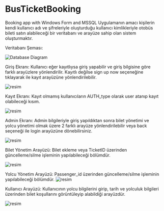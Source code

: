 # BusTicketBooking
Booking app with Windows Form and MSSQL
Uygulamanın amacı kişilerin kendi kullanıcı adı ve şifreleriyle oluşturduğu kullanıcı kimlikleriyle
otobüs bileti satın alabileceği bir veritabanı ve arayüze sahip olan sistem oluşturmaktır.

Veritabanı Şeması:

![Database Diagram](https://user-images.githubusercontent.com/79456608/108720999-8e3b5600-7532-11eb-9000-aa5be74f91e8.png)

Giriş Ekranı:
Kullanıcı eğer kayıtlıysa giriş yapabilir ve giriş bilgisine göre farklı arayüzlere yönlendirilir.
Kayıtlı değilse sign up now seçeneğine tıklayarak ile kayıt arayüzüne yönlendirilebilir.

![resim](https://user-images.githubusercontent.com/79456608/108721111-ae6b1500-7532-11eb-97a8-5b1a252da3de.png)

Kayıt Ekranı:
Kayıt olmamış kullanıcıların AUTH_type olarak user atanıp kayıt olabileceği kısım. 

![resim](https://user-images.githubusercontent.com/79456608/108721140-b9be4080-7532-11eb-94fb-560ba4b358a5.png)

Admin Ekranı:
Admin bilgileriyle giriş yapıldıktan sonra bilet yönetimi ve yolcu yönetimi olmak üzere 2 farklı arayüze yönlendirilebilir
veya back seçeneği ile login arayüzüne dönebilirsiniz.

![resim](https://user-images.githubusercontent.com/79456608/108721171-c3e03f00-7532-11eb-9bf4-b79b6c7cda5c.png)

Bilet Yönetim Arayüzü:
Bilet ekleme veya TicketID üzerinden güncelleme/silme işleminin yapılabileceği bölümdür.

![resim](https://user-images.githubusercontent.com/79456608/108721204-cc387a00-7532-11eb-8f73-d353cc5b38d8.png)

Yolcu Yönetim Arayüzü:
Passenger_id üzerinden güncelleme/silme işleminin yapılabileceği bölümdür.
![resim](https://user-images.githubusercontent.com/79456608/108721454-115cac00-7533-11eb-8407-fec60652f661.png)

Kullanıcı Arayüzü:
Kullanıcının yolcu bilgilerini girip, tarih ve yolculuk bilgileri üzerinden bilet koşullarını görüntüleyip
alabildiği arayüzdür.

![resim](https://user-images.githubusercontent.com/79456608/108721509-1f123180-7533-11eb-9145-ece1b96da6ce.png)
